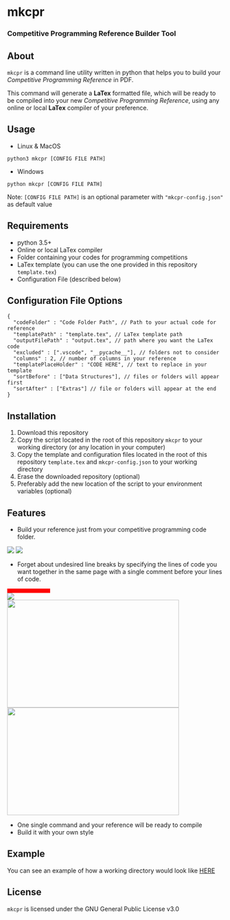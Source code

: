 

# mkcpr

### Competitive Programming Reference Builder Tool

## About

```mkcpr``` is a command line utility written in python that helps you to build your *Competitive Programming Reference* in PDF.

This command will generate a **LaTex** formatted file, which will be ready to be compiled into your new *Competitive Programming Reference*, using any online or local **LaTex** compiler of your preference.
## Usage

- Linux & MacOS
```shell
python3 mkcpr [CONFIG FILE PATH]
```
- Windows

```shell
python mkcpr [CONFIG FILE PATH]
```
Note: ```[CONFIG FILE PATH]``` is an optional parameter with ```"mkcpr-config.json"``` as default value

## Requirements

- python 3.5+
- Online or local LaTex compiler
- Folder containing your codes for programming competitions
- LaTex template (you can use the one provided in this repository ```template.tex```)
- Configuration File (described below)


## Configuration File Options

```jsonc
{
  "codeFolder" : "Code Folder Path", // Path to your actual code for reference
  "templatePath" : "template.tex", // LaTex template path
  "outputFilePath" : "output.tex", // path where you want the LaTex code
  "excluded" : [".vscode", "__pycache__"], // folders not to consider
  "columns" : 2, // number of columns in your reference
  "templatePlaceHolder" : "CODE HERE", // text to replace in your template
  "sortBefore" : ["Data Structures"], // files or folders will appear first
  "sortAfter" : ["Extras"] // file or folders will appear at the end
}
```

## Installation

1. Download this repository
2. Copy the script located in the root of this repository ```mkcpr``` to your working directory (or any location in your computer)
3. Copy the template and configuration files located in the root of this repository ```template.tex``` and ```mkcpr-config.json``` to your working directory
3. Erase the downloaded repository (optional)
4. Preferably add the new location of the script to your environment variables (optional)

## Features
- Build your reference just from your competitive programming code folder.
<div>
  <img src="https://codeforces.com/predownloaded/43/53/4353216697913b06f2909ee25b7d7fe586133501.png"/>
  <img src="https://codeforces.com/predownloaded/35/f5/35f510c1d145e2f3fb9fb147fcbf3febdff3ddf2.png"/>
</div>

- Forget about undesired line breaks by specifying the lines of code you want together in the same page with a single comment before your lines of code.


<div>
  <div style="width: 100px; height: 10px; background: red;"></div>
  <img src="https://codeforces.com/predownloaded/29/ea/29ea463f8ac652c6bb5fa20fc1c7690546479333.png"/>
</div>

<div>
  <img src="https://codeforces.com/predownloaded/a1/4f/a14f0a93f62f3afb7d3519779c18d7e991948ed7.png" width="400" height="250"/>
  <img src="https://codeforces.com/predownloaded/f6/1e/f61ec142697979d7ebb5b3ec715e2856ebc2faaf.png" width="400" height="250"/>
</div>

- One single command and your reference will be ready to compile
- Build it with your own style

## Example

You can see an example of how a working directory would look like [HERE](https://github.com/searleser97/competitive-programming-reference)

## License

```mkcpr``` is licensed under the GNU General Public License v3.0